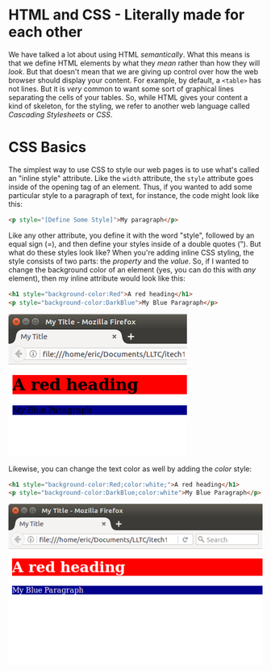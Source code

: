 # HTML and CSS - Literally made for each other

We have talked a lot about using HTML _semantically_. What this means is that we define HTML elements by what they _mean_ rather than how they will _look_. But that doesn't mean that we are giving up control over how the web browser should display your content. For example, by default, a `<table>` has not lines. But it is _very_ common to want some sort of graphical lines separating the cells of your tables. So, while HTML gives your content a kind of skeleton, for the styling, we refer to another web language called *Cascading Stylesheets* or *CSS*.

# CSS Basics

The simplest way to use CSS to style our web pages is to use what's called an "inline style" attribute. Like the `width` attribute, the `style` attribute goes inside of the opening tag of an element. Thus, if you wanted to add some particular style to a paragraph of text, for instance, the code might look like this:

```html
<p style="[Define Some Style]">My paragraph</p>
```

Like any other attribute, you define it with the word "style", followed by an equal sign (=), and then define your styles inside of a double quotes ("). But what do these styles look like?  When you're adding inline CSS styling, the style consists of two parts: the *property* and the *value*. So, if I wanted to change the background color of an element (yes, you can do this with _any_ element), then my inline attribute would look like this:

```html
<h1 style="background-color:Red">A red heading</h1>
<p style="background-color:DarkBlue">My Blue Paragraph</p>
```
![12]

Likewise, you can change the text color as well by adding the *color* style:

```html
<h1 style="background-color:Red;color:white;">A red heading</h1>
<p style="background-color:DarkBlue;color:white">My Blue Paragraph</p>
```
![13]


<!-- Images -->
[12]: images/12.png
[13]: images/13.png

